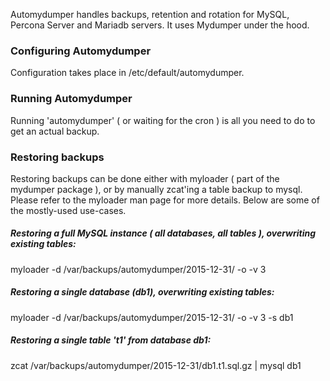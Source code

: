 Automydumper handles backups, retention and rotation for MySQL, Percona Server and Mariadb servers. It uses Mydumper under the hood.

### Configuring Automydumper

Configuration takes place in /etc/default/automydumper. 

### Running Automydumper

Running 'automydumper' ( or waiting for the cron ) is all you need to do to get an actual backup.

### Restoring backups

Restoring backups can be done either with myloader ( part of the mydumper package ), or by manually zcat'ing a table backup to mysql.
Please refer to the myloader man page for more details. Below are some of the mostly-used use-cases.

##### Restoring a full MySQL instance ( all databases, all tables ), overwriting existing tables:

myloader -d /var/backups/automydumper/2015-12-31/ -o -v 3

##### Restoring a single database (db1), overwriting existing tables:

myloader -d /var/backups/automydumper/2015-12-31/ -o -v 3 -s db1

##### Restoring a single table 't1' from database db1:

zcat /var/backups/automydumper/2015-12-31/db1.t1.sql.gz | mysql db1
